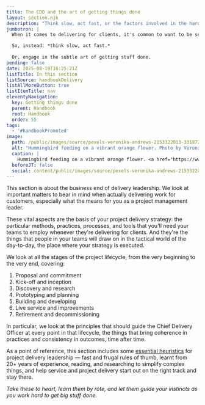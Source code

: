 ```yaml
---
title: The CDO and the art of getting things done
layout: section.njk
description: "Think slow, act fast, or the factors involved in the hard work of getting stuff done"
jumbotron: |
  When it comes to delivering for clients, it's common to want to be seen doing work, being busy, making stuff happen. But that's the straight and easy road to Problemsville.

  So, instead: *think slow, act fast.*
  
  Or, engage in the subtle art of getting stuff done.
pending: false
date: 2025-08-19T16:25:21Z
listTitle: In this section
listSource: handbookDelivery
listAllMoreButton: true
listItemTitle: nav
eleventyNavigation:
  key: Getting things done
  parent: Handbook
  root: Handbook
  order: 55
tags:
  - '#handbookPromoted'
image:
  path: /public/images/source/pexels-veronika-andrews-2153322013-33187253.jpg
  alt: "Hummingbird feeding on a vibrant orange flower. Photo by Veronika Andrews on Pexels."
  caption: |
    Hummingbird feeding on a vibrant orange flower. <a href="https://www.pexels.com/photo/hummingbird-feeding-on-vibrant-orange-flower-33187253/" target="_blank" rel="noopener">Photo</a> by <a href="https://www.pexels.com/@veronika-andrews-2153322013/" target="_blank" rel="noopener">Veronika Andrews</a> on Pexels.
  beforeJT: false
  social: content/public/images/source/pexels-veronika-andrews-2153322013-33187253.jpg
---
```


This section is about the business end of delivery leadership. We look at important matters to bear in mind when actually delivering work for customers, especially what the means for you as a project management leader.

These vital aspects are the basis of your project delivery strategy: the particular methods, practices, processes, and tools that you'll need your teams to employ whenever they're delivering for clients. And they're the things that people in your teams will draw on in the tactical world of the day-to-day, the place where your strategy is executed.

We look at all the stages of the project lifecycle, from the very beginning to the very end, covering:

1. Proposal and commitment
2. Kick-off and inception
3. Discovery and research
4. Prototyping and planning
5. Building and developing
6. Live service and improvements
7. Retirement and decommissioning

In particular, we look at the principles that should guide the Chief Delivery Officer at every point in that lifecycle, the things that bring coherence in practices and consistency in outcomes, time after time.

As a point of reference, this section includes some [essential heuristics](/handbook/delivery/heuristics/) for project delivery leadership — fast and frugal rules of thumb, learnt from 20+ years of experience, reading, and researching to simplify complex things, and help service and project delivery start out on the right track and stay there.

*Take these to heart, learn them by rote, and let them guide your instincts as you work hard to get big stuff done.*
